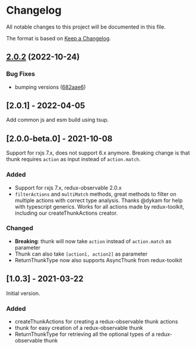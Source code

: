 # Changelog
All notable changes to this project will be documented in this file.

The format is based on [Keep a Changelog](https://keepachangelog.com/en/1.0.0/).

## [2.0.2](https://github.com/whazor/redux-observable-thunk/compare/2.0.1...v2.0.2) (2022-10-24)


### Bug Fixes

* bumping versions ([682aae6](https://github.com/whazor/redux-observable-thunk/commit/682aae6821cdbe6c7356edf620b3f0e5a2a10734))

## [2.0.1] - 2022-04-05

Add common js and esm build using tsup.

## [2.0.0-beta.0] - 2021-10-08

Support for rxjs 7.x, does not support 6.x anymore. Breaking change is that thunk requires `action` as input instead of `action.match`.

### Added

- Support for rxjs 7.x, redux-observable 2.0.x
- `filterActions` and `multiMatch` methods, great methods to filter on multiple actions with correct type analysis. Thanks @dykam for help with typescript generics. Works for all actions made by redux-toolkit, including our createThunkActions creator.

### Changed

- **Breaking**: thunk will now take `action` instead of `action.match` as parameter
- Thunk can also take `[action1, action2]` as parameter
- ReturnThunkType now also supports AsyncThunk from redux-toolkit


## [1.0.3] - 2021-03-22

Initial version.

### Added

- createThunkActions for creating a redux-observable thunk actions
- thunk for easy creation of a redux-observable thunk
- ReturnThunkType for retrieving all the optional types of a redux-observable thunk
